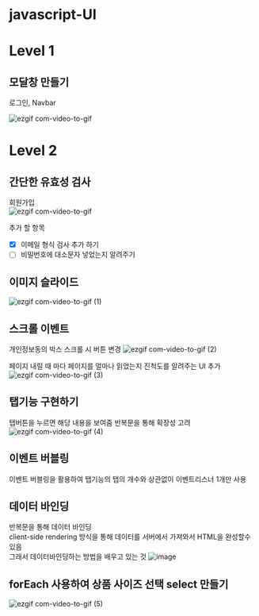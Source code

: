 # javascript-UI

# Level 1

## 모달창 만들기

로그인, Navbar
<br/>

![ezgif com-video-to-gif](https://user-images.githubusercontent.com/116176170/221597500-a2c6fa39-6e19-4736-8614-cfdfa95b2cfa.gif)

# Level 2

## 간단한 유효성 검사

회원가입
<br/>
![ezgif com-video-to-gif](https://user-images.githubusercontent.com/116176170/221828851-4c0ec569-2d92-4799-a99d-2d3461584c39.gif)

추가 할 항목

- [x] 이메일 형식 검사 추가 하기
- [ ] 비밀번호에 대소문자 넣었는지 알려주기

## 이미지 슬라이드

![ezgif com-video-to-gif (1)](https://user-images.githubusercontent.com/116176170/222074763-9ff7b0ea-57b6-44a9-8ad3-2f95bc321bde.gif)

## 스크롤 이벤트

개인정보동의 박스 스크롤 시 버튼 변경
![ezgif com-video-to-gif (2)](https://user-images.githubusercontent.com/116176170/222136825-75a5e683-cb2d-4bb2-816d-6ba74aa36894.gif)<br>

페이지 내릴 때 마다 페이지를 얼마나 읽었는지 진척도를 알려주는 UI 추가
![ezgif com-video-to-gif (3)](https://user-images.githubusercontent.com/116176170/222155948-edbc7fbd-0909-45c6-8b22-470874702965.gif)

## 탭기능 구현하기

탭버튼을 누르면 해당 내용을 보여줌
반복문을 통해 확장성 고려
![ezgif com-video-to-gif (4)](https://user-images.githubusercontent.com/116176170/222317876-5324b19f-d15c-4146-a6af-b71ebc83c46d.gif)

## 이벤트 버블링

이벤트 버블링을 활용하여 탭기능의 탭의 개수와 상관없이 이벤트리스너 1개만 사용

## 데이터 바인딩

반복문을 통해 데이터 바인딩 <br>
client-side rendering 방식을 통해 데이터를 서버에서 가져와서 HTML을 완성할수 있음<br> 그래서 데이터바인딩하는 방법을 배우고 있는 것
![image](https://user-images.githubusercontent.com/116176170/222373620-69f1b1c0-c498-4f69-a01c-4a1959db9cf9.png)

## forEach 사용하여 상품 사이즈 선택 select 만들기

![ezgif com-video-to-gif (5)](https://user-images.githubusercontent.com/116176170/222425470-add48440-c2ba-4c19-a939-3e114b6808a9.gif)

